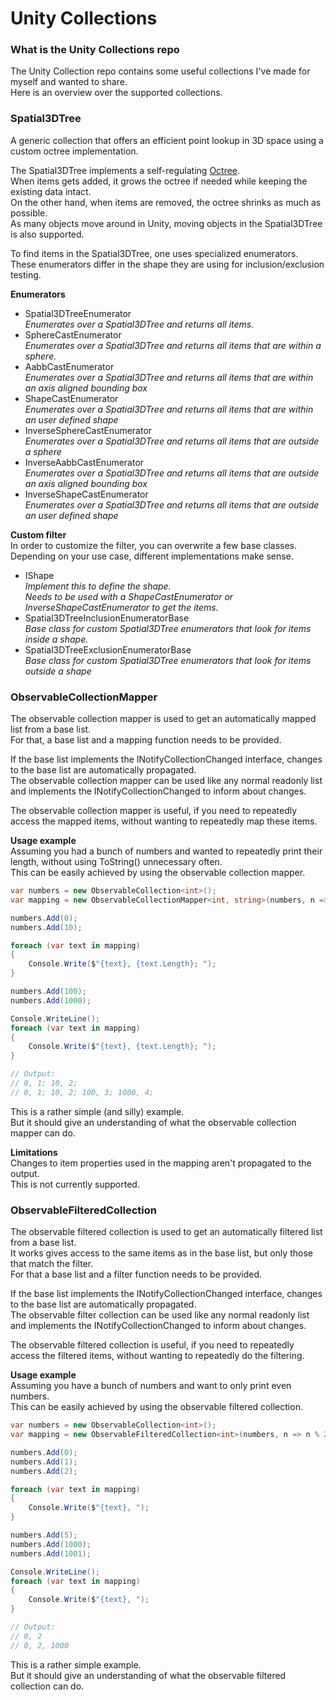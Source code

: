 # Unity Collections
### What is the Unity Collections repo  
The Unity Collection repo contains some useful collections I've made for myself and wanted to share.  
Here is an overview over the supported collections.

### Spatial3DTree  
A generic collection that offers an efficient point lookup in 3D space using a custom octree implementation.  

The Spatial3DTree implements a self-regulating [Octree](https://en.wikipedia.org/wiki/Octree).  
When items gets added, it grows the octree if needed while keeping the existing data intact.  
On the other hand, when items are removed, the octree shrinks as much as possible.  
As many objects move around in Unity, moving objects in the Spatial3DTree is also supported.

To find items in the Spatial3DTree, one uses specialized enumerators.  
These enumerators differ in the shape they are using for inclusion/exclusion testing.

**Enumerators**
  - Spatial3DTreeEnumerator  
    *Enumerates over a Spatial3DTree and returns all items.*
  - SphereCastEnumerator          
    *Enumerates over a Spatial3DTree and returns all items that are within a sphere.*  
  - AabbCastEnumerator  
    *Enumerates over a Spatial3DTree and returns all items that are within an axis aligned bounding box*  
  - ShapeCastEnumerator           
    *Enumerates over a Spatial3DTree and returns all items that are within an user defined shape*
  - InverseSphereCastEnumerator   
    *Enumerates over a Spatial3DTree and returns all items that are outside a sphere*  
  - InverseAabbCastEnumerator  
    *Enumerates over a Spatial3DTree and returns all items that are outside an axis aligned bounding box*  
  - InverseShapeCastEnumerator           
    *Enumerates over a Spatial3DTree and returns all items that are outside an user defined shape*  

**Custom filter**  
In order to customize the filter, you can overwrite a few base classes.  
Depending on your use case, different implementations make sense.
  - IShape  
    *Implement this to define the shape.  
    Needs to be used with a ShapeCastEnumerator or InverseShapeCastEnumerator to get the items.*
  - Spatial3DTreeInclusionEnumeratorBase  
    *Base class for custom Spatial3DTree enumerators that look for items inside a shape.*  
  - Spatial3DTreeExclusionEnumeratorBase  
    *Base class for custom Spatial3DTree enumerators that look for items outside a shape*
    
### ObservableCollectionMapper  
The observable collection mapper is used to get an automatically mapped list from a base list.  
For that, a base list and a mapping function needs to be provided.

If the base list implements the INotifyCollectionChanged interface, changes to the base list are automatically propagated.  
The observable collection mapper can be used like any normal readonly list and implements the INotifyCollectionChanged to inform about changes.  

The observable collection mapper is useful, if you need to repeatedly access the mapped items, without wanting to repeatedly map these items.  

**Usage example**  
Assuming you had a bunch of numbers and wanted to repeatedly print their length, without using ToString() unnecessary often.  
This can be easily achieved by using the observable collection mapper.

``` csharp
var numbers = new ObservableCollection<int>();
var mapping = new ObservableCollectionMapper<int, string>(numbers, n => n.ToString());

numbers.Add(0);
numbers.Add(10);

foreach (var text in mapping)
{
    Console.Write($"{text}, {text.Length}; ");
}

numbers.Add(100);
numbers.Add(1000);

Console.WriteLine();
foreach (var text in mapping)
{
    Console.Write($"{text}, {text.Length}; ");
}

// Output:
// 0, 1; 10, 2;
// 0, 1; 10, 2; 100, 3; 1000, 4;
```

This is a rather simple (and silly) example.  
But it should give an understanding of what the observable collection mapper can do.

**Limitations**  
Changes to item properties used in the mapping aren't propagated to the output.  
This is not currently supported.

### ObservableFilteredCollection  
The observable filtered collection is used to get an automatically filtered list from a base list.  
It works gives access to the same items as in the base list, but only those that match the filter.  
For that a base list and a filter function needs to be provided.  

If the base list implements the INotifyCollectionChanged interface, changes to the base list are automatically propagated.  
The observable filter collection can be used like any normal readonly list and implements the INotifyCollectionChanged to inform about changes.  

The observable filtered collection is useful, if you need to repeatedly access the filtered items, without wanting to repeatedly do the filtering.

**Usage example**  
Assuming you have a bunch of numbers and want to only print even numbers.  
This can be easily achieved by using the observable filtered collection.

``` csharp
var numbers = new ObservableCollection<int>();
var mapping = new ObservableFilteredCollection<int>(numbers, n => n % 2 == 0);

numbers.Add(0);
numbers.Add(1);
numbers.Add(2);

foreach (var text in mapping)
{
    Console.Write($"{text}, ");
}

numbers.Add(5);
numbers.Add(1000);
numbers.Add(1001);

Console.WriteLine();
foreach (var text in mapping)
{
    Console.Write($"{text}, ");
}

// Output:
// 0, 2
// 0, 2, 1000
```

This is a rather simple example.  
But it should give an understanding of what the observable filtered collection can do.
